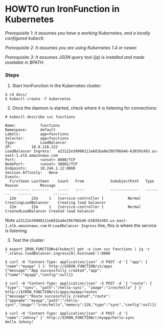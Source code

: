 # HOWTO run IronFunction in Kubernetes

*Prerequisite 1: it assumes you have a working Kubernetes, and a locally configured kubectl.*

*Prerequisite 2: It assumes you are using Kubernetes 1.4 or newer.*

*Prerequisite 3: It assumes JSON query tool (jq) is installed and made available in $PATH.*

### Steps

1. Start IronFunction in the Kubernetes cluster:
```ShellSession
$ cd docs/
$ kubectl create -f kubernetes
```

2. Once the daemon is started, check where it is listening for connections:

```ShellSession
# kubectl describe svc functions

Name:			functions
Namespace:		default
Labels:			app=functions
Selector:		app=functions
Type:			LoadBalancer
IP:			10.0.116.122
LoadBalancer Ingress:	a23122e39900111e681ba0e29b70bb46-630391493.us-east-1.elb.amazonaws.com
Port:			<unset>	8080/TCP
NodePort:		<unset>	30802/TCP
Endpoints:		10.244.1.12:8080
Session Affinity:	None
Events:
  FirstSeen	LastSeen	Count	From			SubobjectPath	Type		Reason			Message
  ---------	--------	-----	----			-------------	--------	------			-------
  22m		22m		1	{service-controller }			Normal		CreatingLoadBalancer	Creating load balancer
  22m		22m		1	{service-controller }			Normal		CreatedLoadBalancer	Created load balancer

```

Note `a23122e39900111e681ba0e29b70bb46-630391493.us-east-1.elb.amazonaws.com` in `LoadBalancer Ingress` line, this is where the service is listening.

3. Test the cluster:

```ShellSession
$ export IRON_FUNCTION=$(kubectl get -o json svc functions | jq -r '.status.loadBalancer.ingress[0].hostname'):8080

$ curl -H "Content-Type: application/json" -X POST -d '{ "app": { "name":"myapp" } }' http://$IRON_FUNCTION/v1/apps
{"message":"App successfully created","app":{"name":"myapp","config":null}}

$ curl -H "Content-Type: application/json" -X POST -d '{ "route": { "type": "sync", "path":"/hello-sync", "image":"iron/hello" } }' http://$IRON_FUNCTION/v1/apps/myapp/routes
{"message":"Route successfully created","route":{"appname":"myapp","path":"/hello-sync","image":"iron/hello","memory":128,"type":"sync","config":null}}

$ curl -H "Content-Type: application/json" -X POST -d '{ "name":"Johnny" }' http://$IRON_FUNCTION/r/myapp/hello-sync
Hello Johnny!
```

